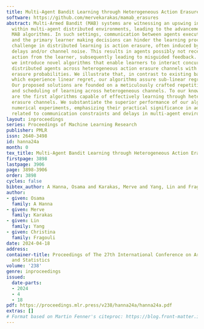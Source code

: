 ```yaml
---
title: Multi-Agent Bandit Learning through Heterogeneous Action Erasure Channels
software: https://github.com/mervekarakas/mamab_erasures
abstract: Multi-Armed Bandit (MAB) systems are witnessing an upswing in applications
  within multi-agent distributed environments, leading to the advancement of collaborative
  MAB algorithms. In such settings, communication between agents executing actions
  and the primary learner making decisions can hinder the learning process. A prevalent
  challenge in distributed learning is action erasure, often induced by communication
  delays and/or channel noise. This results in agents possibly not receiving the intended
  action from the learner, subsequently leading to misguided feedback. In this paper,
  we introduce novel algorithms that enable learners to interact concurrently with
  distributed agents across heterogeneous action erasure channels with different action
  erasure probabilities. We illustrate that, in contrast to existing bandit algorithms,
  which experience linear regret, our algorithms assure sub-linear regret guarantees.
  Our proposed solutions are founded on a meticulously crafted repetition protocol
  and scheduling of learning across heterogeneous channels. To our knowledge, these
  are the first algorithms capable of effectively learning through heterogeneous action
  erasure channels. We substantiate the superior performance of our algorithm through
  numerical experiments, emphasizing their practical significance in addressing issues
  related to communication constraints and delays in multi-agent environments.
layout: inproceedings
series: Proceedings of Machine Learning Research
publisher: PMLR
issn: 2640-3498
id: hanna24a
month: 0
tex_title: Multi-Agent Bandit Learning through Heterogeneous Action Erasure Channels
firstpage: 3898
lastpage: 3906
page: 3898-3906
order: 3898
cycles: false
bibtex_author: A Hanna, Osama and Karakas, Merve and Yang, Lin and Fragouli, Christina
author:
- given: Osama
  family: A Hanna
- given: Merve
  family: Karakas
- given: Lin
  family: Yang
- given: Christina
  family: Fragouli
date: 2024-04-18
address:
container-title: Proceedings of The 27th International Conference on Artificial Intelligence
  and Statistics
volume: '238'
genre: inproceedings
issued:
  date-parts:
  - 2024
  - 4
  - 18
pdf: https://proceedings.mlr.press/v238/hanna24a/hanna24a.pdf
extras: []
# Format based on Martin Fenner's citeproc: https://blog.front-matter.io/posts/citeproc-yaml-for-bibliographies/
---
```

